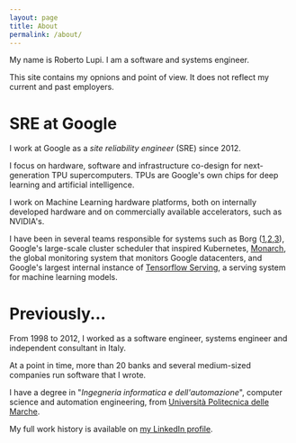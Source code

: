 ```yaml
---
layout: page
title: About
permalink: /about/
---
```



My name is Roberto Lupi. I am a software and systems engineer.

This site contains my opnions and point of view. It does not reflect my current and past employers.

# SRE at Google

I work at Google as a _site reliability engineer_ (SRE) since 2012.


I focus on hardware, software and infrastructure co-design for next-generation TPU supercomputers. TPUs are Google's own chips for deep learning and artificial intelligence.

I work on Machine Learning hardware platforms, both on internally developed hardware and on commercially available accelerators, such as NVIDIA's.


I have been in several teams responsible for systems such as Borg ([1](https://research.google/pubs/pub43438/),[2](https://research.google/pubs/pub44843/),[3](https://research.google/pubs/pub49065/)), Google's large-scale cluster scheduler that inspired Kubernetes, [Monarch](https://www.vldb.org/pvldb/vol13/p3181-adams.pdf), the global monitoring system that monitors Google datacenters, and Google's largest internal instance of [Tensorflow Serving](https://www.tensorflow.org/tfx/guide/serving?hl=en), a serving system for machine learning models.

# Previously...

From 1998 to 2012, I worked as a software engineer, systems engineer and independent consultant in Italy.

At a point in time, more than 20 banks and several medium-sized companies run software that I wrote.

I have a degree in "*Ingegneria informatica e dell'automazione*", computer science and automation engineering, from [Università Politecnica delle Marche](https://www.univpm.it/).

My full work history is available on [my LinkedIn profile](https://www.linkedin.com/in/robertolupi).